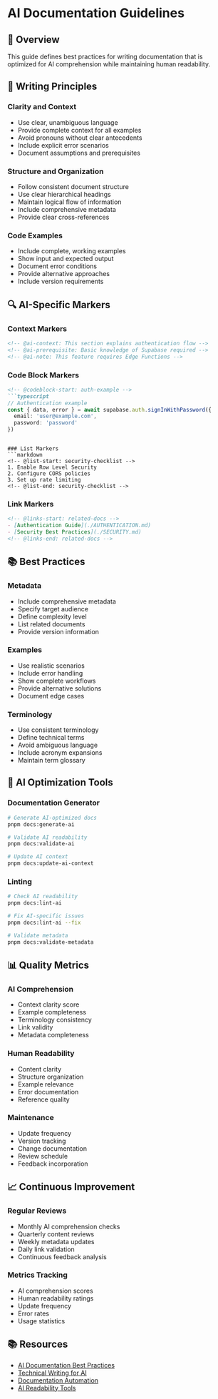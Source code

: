 # AI Documentation Guidelines

## 🎯 Overview

This guide defines best practices for writing documentation that is optimized for AI comprehension while maintaining human readability.

## 📝 Writing Principles

### Clarity and Context
- Use clear, unambiguous language
- Provide complete context for all examples
- Avoid pronouns without clear antecedents
- Include explicit error scenarios
- Document assumptions and prerequisites

### Structure and Organization
- Follow consistent document structure
- Use clear hierarchical headings
- Maintain logical flow of information
- Include comprehensive metadata
- Provide clear cross-references

### Code Examples
- Include complete, working examples
- Show input and expected output
- Document error conditions
- Provide alternative approaches
- Include version requirements

## 🔍 AI-Specific Markers

### Context Markers
```markdown
<!-- @ai-context: This section explains authentication flow -->
<!-- @ai-prerequisite: Basic knowledge of Supabase required -->
<!-- @ai-note: This feature requires Edge Functions -->
```

### Code Block Markers
```markdown
<!-- @codeblock-start: auth-example -->
```typescript
// Authentication example
const { data, error } = await supabase.auth.signInWithPassword({
  email: 'user@example.com',
  password: 'password'
})
```
<!-- @codeblock-end: auth-example -->
```

### List Markers
```markdown
<!-- @list-start: security-checklist -->
1. Enable Row Level Security
2. Configure CORS policies
3. Set up rate limiting
<!-- @list-end: security-checklist -->
```

### Link Markers
```markdown
<!-- @links-start: related-docs -->
- [Authentication Guide](./AUTHENTICATION.md)
- [Security Best Practices](./SECURITY.md)
<!-- @links-end: related-docs -->
```

## 📚 Best Practices

### Metadata
- Include comprehensive metadata
- Specify target audience
- Define complexity level
- List related documents
- Provide version information

### Examples
- Use realistic scenarios
- Include error handling
- Show complete workflows
- Provide alternative solutions
- Document edge cases

### Terminology
- Use consistent terminology
- Define technical terms
- Avoid ambiguous language
- Include acronym expansions
- Maintain term glossary

## 🔧 AI Optimization Tools

### Documentation Generator
```bash
# Generate AI-optimized docs
pnpm docs:generate-ai

# Validate AI readability
pnpm docs:validate-ai

# Update AI context
pnpm docs:update-ai-context
```

### Linting
```bash
# Check AI readability
pnpm docs:lint-ai

# Fix AI-specific issues
pnpm docs:lint-ai --fix

# Validate metadata
pnpm docs:validate-metadata
```

## 📊 Quality Metrics

### AI Comprehension
- Context clarity score
- Example completeness
- Terminology consistency
- Link validity
- Metadata completeness

### Human Readability
- Content clarity
- Structure organization
- Example relevance
- Error documentation
- Reference quality

### Maintenance
- Update frequency
- Version tracking
- Change documentation
- Review schedule
- Feedback incorporation

## 📈 Continuous Improvement

### Regular Reviews
- Monthly AI comprehension checks
- Quarterly content reviews
- Weekly metadata updates
- Daily link validation
- Continuous feedback analysis

### Metrics Tracking
- AI comprehension scores
- Human readability ratings
- Update frequency
- Error rates
- Usage statistics

## 📚 Resources

- [AI Documentation Best Practices](https://supabase.com/docs/guides/ai-documentation)
- [Technical Writing for AI](https://supabase.com/docs/guides/technical-writing-ai)
- [Documentation Automation](https://supabase.com/docs/guides/documentation-automation)
- [AI Readability Tools](https://supabase.com/docs/guides/ai-readability-tools) 
